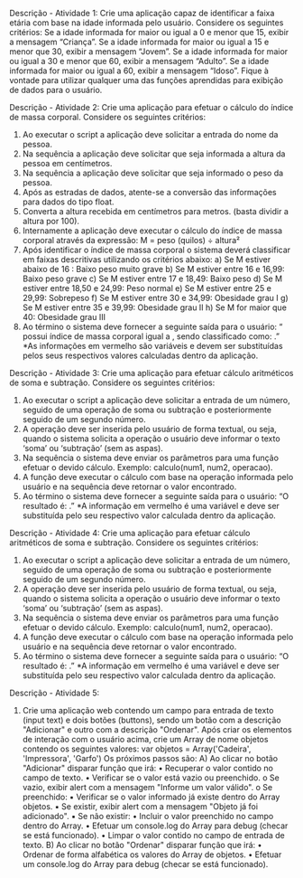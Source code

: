 Descrição - Atividade 1:
Crie uma aplicação capaz de identificar a faixa etária com base na idade informada pelo
usuário. Considere os seguintes critérios:
Se a idade informada for maior ou igual a 0 e menor que 15, exibir a mensagem “Criança”.
Se a idade informada for maior ou igual a 15 e menor que 30, exibir a mensagem “Jovem”.
Se a idade informada for maior ou igual a 30 e menor que 60, exibir a mensagem “Adulto”.
Se a idade informada for maior ou igual a 60, exibir a mensagem “Idoso”.
Fique à vontade para utilizar qualquer uma das funções aprendidas para exibição de dados
para o usuário. 

Descrição - Atividade 2:
Crie uma aplicação para efetuar o cálculo do índice de massa corporal.
Considere os seguintes critérios:
1) Ao executar o script a aplicação deve solicitar a entrada do nome da pessoa.
2) Na sequência a aplicação deve solicitar que seja informada a altura da pessoa em
centímetros.
3) Na sequência a aplicação deve solicitar que seja informado o peso da pessoa.
4) Após as estradas de dados, atente-se a conversão das informações para dados do tipo
float.
5) Converta a altura recebida em centímetros para metros. (basta dividir a altura por
100).
6) Internamente a aplicação deve executar o cálculo do índice de massa corporal através
da expressão: M = peso (quilos) ÷ altura²
7) Após identificar o índice de massa corporal o sistema deverá classificar em faixas
descritivas utilizando os critérios abaixo:
a) Se M estiver abaixo de 16 : Baixo peso muito grave
b) Se M estiver entre 16 e 16,99: Baixo peso grave
c) Se M estiver entre 17 e 18,49: Baixo peso
d) Se M estiver entre 18,50 e 24,99: Peso normal
e) Se M estiver entre 25 e 29,99: Sobrepeso
f) Se M estiver entre 30 e 34,99: Obesidade grau I
g) Se M estiver entre 35 e 39,99: Obesidade grau II
h) Se M for maior que 40: Obesidade grau III
8) Ao término o sistema deve fornecer a seguinte saída para o usuário:
“<Nome> possui índice de massa corporal igual a <m>, sendo classificado como:
<classificacao>.”
*As informações em vermelho são variáveis e devem ser substituídas pelos seus respectivos
valores calculadas dentro da aplicação. 

Descrição - Atividade 3:
Crie uma aplicação para efetuar cálculo aritméticos de soma e subtração.
Considere os seguintes critérios:
1) Ao executar o script a aplicação deve solicitar a entrada de um número, seguido de
uma operação de soma ou subtração e posteriormente seguido de um segundo
número.
2) A operação deve ser inserida pelo usuário de forma textual, ou seja, quando o sistema
solicita a operação o usuário deve informar o texto ‘soma’ ou ‘subtração’ (sem as
aspas).
3) Na sequência o sistema deve enviar os parâmetros para uma função efetuar o devido
cálculo. Exemplo: calculo(num1, num2, operacao).
4) A função deve executar o cálculo com base na operação informada pelo usuário e na
sequência deve retornar o valor encontrado.
5) Ao término o sistema deve fornecer a seguinte saída para o usuário:
“O resultado é: <resultado>.”
*A informação em vermelho é uma variável e deve ser substituída pelo seu respectivo valor
calculada dentro da aplicação.

Descrição - Atividade 4:
Crie uma aplicação para efetuar cálculo aritméticos de soma e subtração.
Considere os seguintes critérios:
1) Ao executar o script a aplicação deve solicitar a entrada de um número, seguido de
uma operação de soma ou subtração e posteriormente seguido de um segundo
número.
2) A operação deve ser inserida pelo usuário de forma textual, ou seja, quando o sistema
solicita a operação o usuário deve informar o texto ‘soma’ ou ‘subtração’ (sem as
aspas).
3) Na sequência o sistema deve enviar os parâmetros para uma função efetuar o devido
cálculo. Exemplo: calculo(num1, num2, operacao).
4) A função deve executar o cálculo com base na operação informada pelo usuário e na
sequência deve retornar o valor encontrado.
5) Ao término o sistema deve fornecer a seguinte saída para o usuário:
“O resultado é: <resultado>.”
*A informação em vermelho é uma variável e deve ser substituída pelo seu respectivo valor
calculada dentro da aplicação.

Descrição - Atividade 5:
1) Crie uma aplicação web contendo um campo para entrada de texto (input text) e dois
botões (buttons), sendo um botão com a descrição "Adicionar" e outro com a descrição
"Ordenar".
Após criar os elementos de interação com o usuário acima, crie um Array de nome objetos contendo
os seguintes valores:
var objetos = Array('Cadeira', 'Impressora', 'Garfo')
Os próximos passos são:
A) Ao clicar no botão "Adicionar" disparar função que irá:
• Recuperar o valor contido no campo de texto.
• Verificar se o valor está vazio ou preenchido.
o Se vazio, exibir alert com a mensagem "Informe um valor válido".
o Se preenchido:
▪ Verificar se o valor informado já existe dentro do Array objetos.
▪ Se existir, exibir alert com a mensagem "Objeto já foi adicionado".
▪ Se não existir:
• Incluir o valor preenchido no campo dentro do Array.
• Efetuar um console.log do Array para debug (checar se está
funcionado).
• Limpar o valor contido no campo de entrada de texto.
B) Ao clicar no botão "Ordenar" disparar função que irá:
• Ordenar de forma alfabética os valores do Array de objetos.
• Efetuar um console.log do Array para debug (checar se está funcionado).
